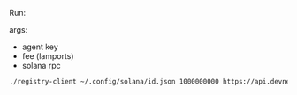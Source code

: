 Run:

args:
- agent key
- fee (lamports)
- solana rpc

```sh
./registry-client ~/.config/solana/id.json 1000000000 https://api.devnet.solana.com
```